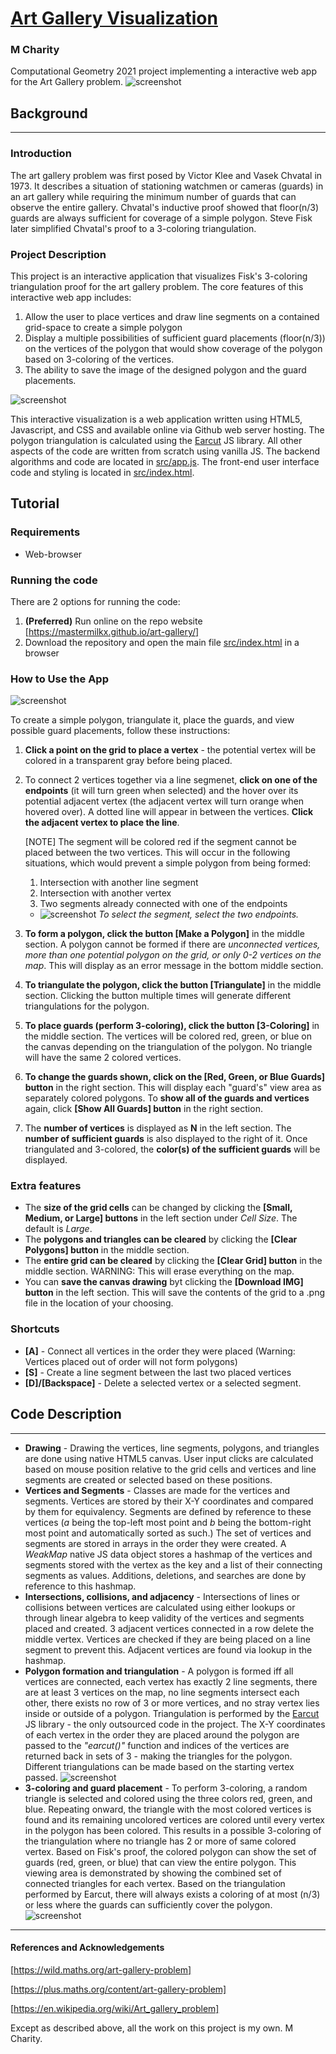 # [Art Gallery Visualization](https://mastermilkx.github.io/art-gallery/)
### M Charity
Computational Geometry 2021 project implementing a interactive web app for the Art Gallery problem. 
![screenshot](screenshots/webapp1.png)

## Background
---
### Introduction
The art gallery problem was first posed by Victor Klee and Vasek Chvatal in 1973. It describes a situation of stationing watchmen or cameras (guards) in an art gallery while requiring the minimum number of guards that can observe the entire gallery. Chvatal's inductive proof showed that floor(n/3) guards are always sufficient for coverage of a simple polygon. Steve Fisk later simplified Chvatal's proof to a 3-coloring triangulation.

### Project Description
This project is an interactive application that visualizes Fisk's 3-coloring triangulation proof for the art gallery problem. The core features of this interactive web app includes:
1. Allow the user to place vertices and draw line segments on a contained grid-space to create a simple polygon
2. Display a multiple possibilities of sufficient guard placements (floor(n/3)) on the vertices of the polygon that would show coverage of the polygon based on 3-coloring of the vertices.
3. The ability to save the image of the designed polygon and the guard placements. 

![screenshot](screenshots/webapp2.png)

This interactive visualization is a web application written using HTML5, Javascript, and CSS and available online via Github web server hosting. The polygon triangulation is calculated using the [Earcut](https://github.com/mapbox/earcut) JS library. All other aspects of the code are written from scratch using vanilla JS. The backend algorithms and code are located in [src/app.js](src/app.js). The front-end user interface code and styling is located in [src/index.html](src/index.html). 

## Tutorial
### Requirements 
* Web-browser

### Running the code
There are 2 options for running the code:
1. **(Preferred)** Run online on the repo website [https://mastermilkx.github.io/art-gallery/]
2. Download the repository and open the main file [src/index.html](src/index.html) in a browser

### How to Use the App
![screenshot](screenshots/tutorial.gif)

To create a simple polygon, triangulate it, place the guards, and view possible guard placements, follow these instructions:
1. **Click a point on the grid to place a vertex** - the potential vertex will be colored in a transparent gray before being placed.
2. To connect 2 vertices together via a line segmenet, **click on one of the endpoints** (it will turn green when selected) and the hover over its potential adjacent vertex (the adjacent vertex will turn orange when hovered over). A dotted line will appear in between the vertices. **Click the adjacent vertex to place the line**. 

    [NOTE] The segment will be colored red if the segment cannot be placed between the two vertices. This will occur in the following situations, which would prevent a simple polygon from being formed:
    1. Intersection with another line segment
    2. Intersection with another vertex
    3. Two segments already connected with one of the endpoints
    * ![screenshot](screenshots/intersect1.png)
    *To select the segment, select the two endpoints.*
    
3. **To form a polygon, click the button [Make a Polygon]** in the middle section. A polygon cannot be formed if there are *unconnected vertices, more than one potential polygon on the grid, or only 0-2 vertices on the map*. This will display as an error message in the bottom middle section. 
4. **To triangulate the polygon, click the button [Triangulate]** in the middle section. Clicking the button multiple times will generate different triangulations for the polygon. 
5. **To place guards (perform 3-coloring), click the button [3-Coloring]** in the middle section. The vertices will be colored red, green, or blue on the canvas depending on the triangulation of the polygon. No triangle will have the same 2 colored vertices. 
6. **To change the guards shown, click on the [Red, Green, or Blue Guards] button** in the right section. This will display each "guard's" view area as separately colored polygons. To **show all of the guards and vertices** again, click **[Show All Guards] button** in the right section. 
7. The **number of vertices** is displayed as **N** in the left section. The **number of sufficient guards** is also displayed to the right of it. Once triangulated and 3-colored, the **color(s) of the sufficient guards** will be displayed. 
### Extra features
* The **size of the grid cells** can be changed by clicking the **[Small, Medium, or Large] buttons** in the left section under *Cell Size*. The default is *Large*. 
* The **polygons and triangles can be cleared** by clicking the **[Clear Polygons] button** in the middle section.
* The **entire grid can be cleared** by clicking the **[Clear Grid] button** in the middle section. WARNING: This will erase everything on the map.
* You can **save the canvas drawing** byt clicking the **[Download IMG] button** in the left section. This will save the contents of the grid to a .png file in the location of your choosing.

### Shortcuts
* **[A]** - Connect all vertices in the order they were placed (Warning: Vertices placed out of order will not form polygons)
* **[S]** - Create a line segment between the last two placed vertices
* **[D]/[Backspace]** - Delete a selected vertex or a selected segment. 

## Code Description
---
* **Drawing** - Drawing the vertices, line segments, polygons, and triangles are done using native HTML5 canvas. User input clicks are calculated based on mouse position relative to the grid cells and vertices and line segments are created or selected based on these positions. 
* **Vertices and Segments** - Classes are made for the vertices and segments. Vertices are stored by their X-Y coordinates and compared by them for equivalency. Segments are defined by reference to these vertices (*a* being the top-left most point and *b* being the bottom-right most point and automatically sorted as such.)  The set of vertices and segments are stored in arrays in the order they were created. A *WeakMap* native JS data object stores a hashmap of the vertices and segments stored with the vertex as the key and a list of their connecting segments as values. Additions, deletions, and searches are done by reference to this hashmap.
* **Intersections, collisions, and adjacency** - Intersections of lines or collisions between vertices are calculated using either lookups or through linear algebra to keep validity of the vertices and segments placed and created. 3 adjacent vertices connected in a row delete the middle vertex. Vertices are checked if they are being placed on a line segment to prevent this. Adjacent vertices are found via lookup in the hashmap. 
* **Polygon formation and triangulation** - A polygon is formed iff all vertices are connected, each vertex has exactly 2 line segments, there are at least 3 vertices on the map, no line segments intersect each other, there exists no row of 3 or more vertices, and no stray vertex lies inside or outside of a polygon. Triangulation is performed by the [Earcut](https://github.com/mapbox/earcut) JS library - the only outsourced code in the project. The X-Y coordinates of each vertex in the order they are placed around the polygon are passed to the *"earcut()"* function and indices of the vertices are returned back in sets of 3 - making the triangles for the polygon. Different triangulations can be made based on the starting vertex passed. 
   ![screenshot](screenshots/output_tricolor.png)
* **3-coloring and guard placement** - To perform 3-coloring, a random triangle is selected and colored using the three colors red, green, and blue. Repeating onward, the triangle with the most colored vertices is found and its remaining uncolored vertices are colored until every vertex in the polygon has been colored. This results in a possible 3-coloring of the triangulation where no triangle has 2 or more of same colored vertex. Based on Fisk's proof, the colored polygon can show the set of guards (red, green, or blue) that can view the entire polygon. This viewing area is demonstrated by showing the combined set of connected triangles for each vertex. Based on the triangulation performed by Earcut, there will always exists a coloring of at most (n/3) or less where the guards can sufficiently cover the polygon. 
   ![screenshot](screenshots/tri_example.png)
---
#### References and Acknowledgements
[https://wild.maths.org/art-gallery-problem]

[https://plus.maths.org/content/art-gallery-problem]

[https://en.wikipedia.org/wiki/Art_gallery_problem]

Except as described above, all the work on this project is my own. M Charity.


